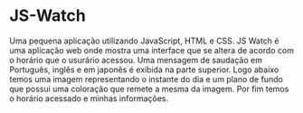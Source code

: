 # JS-Watch
Uma pequena aplicação utilizando JavaScript, HTML e CSS.  JS Watch é uma aplicação web onde mostra uma interface que se altera de acordo com o horário que o usurário acessou. Uma mensagem de saudação em Português, inglês e em japonês é exibida na parte superior. Logo abaixo temos uma imagem representando o instante do dia e um plano de fundo que possui uma coloração que remete a mesma da imagem. Por fim temos o horário acessado e minhas informações.

